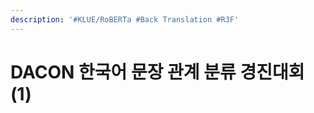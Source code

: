 ```yaml
---
description: '#KLUE/RoBERTa #Back Translation #R3F'
---
```


# DACON 한국어 문장 관계 분류 경진대회 (1)

<figure><img src="../../../.gitbook/assets/DACON 한국어 문장 관계 분류 경진대회 (1)_페이지_01.jpg" alt=""><figcaption></figcaption></figure>

<figure><img src="../../../.gitbook/assets/DACON 한국어 문장 관계 분류 경진대회 (1)_페이지_02.jpg" alt=""><figcaption></figcaption></figure>

<figure><img src="../../../.gitbook/assets/DACON 한국어 문장 관계 분류 경진대회 (1)_페이지_03.jpg" alt=""><figcaption></figcaption></figure>

<figure><img src="../../../.gitbook/assets/DACON 한국어 문장 관계 분류 경진대회 (1)_페이지_04.jpg" alt=""><figcaption></figcaption></figure>

<figure><img src="../../../.gitbook/assets/DACON 한국어 문장 관계 분류 경진대회 (1)_페이지_05.jpg" alt=""><figcaption></figcaption></figure>

<figure><img src="../../../.gitbook/assets/DACON 한국어 문장 관계 분류 경진대회 (1)_페이지_06.jpg" alt=""><figcaption></figcaption></figure>

<figure><img src="../../../.gitbook/assets/DACON 한국어 문장 관계 분류 경진대회 (1)_페이지_07.jpg" alt=""><figcaption></figcaption></figure>

<figure><img src="../../../.gitbook/assets/DACON 한국어 문장 관계 분류 경진대회 (1)_페이지_08.jpg" alt=""><figcaption></figcaption></figure>

<figure><img src="../../../.gitbook/assets/DACON 한국어 문장 관계 분류 경진대회 (1)_페이지_09.jpg" alt=""><figcaption></figcaption></figure>

<figure><img src="../../../.gitbook/assets/DACON 한국어 문장 관계 분류 경진대회 (1)_페이지_10.jpg" alt=""><figcaption></figcaption></figure>

<figure><img src="../../../.gitbook/assets/DACON 한국어 문장 관계 분류 경진대회 (1)_페이지_11.jpg" alt=""><figcaption></figcaption></figure>

<figure><img src="../../../.gitbook/assets/DACON 한국어 문장 관계 분류 경진대회 (1)_페이지_12.jpg" alt=""><figcaption></figcaption></figure>

<figure><img src="../../../.gitbook/assets/DACON 한국어 문장 관계 분류 경진대회 (1)_페이지_13.jpg" alt=""><figcaption></figcaption></figure>

<figure><img src="../../../.gitbook/assets/DACON 한국어 문장 관계 분류 경진대회 (1)_페이지_14.jpg" alt=""><figcaption></figcaption></figure>

<figure><img src="../../../.gitbook/assets/DACON 한국어 문장 관계 분류 경진대회 (1)_페이지_15.jpg" alt=""><figcaption></figcaption></figure>

<figure><img src="../../../.gitbook/assets/DACON 한국어 문장 관계 분류 경진대회 (1)_페이지_16.jpg" alt=""><figcaption></figcaption></figure>

<figure><img src="../../../.gitbook/assets/DACON 한국어 문장 관계 분류 경진대회 (1)_페이지_17.jpg" alt=""><figcaption></figcaption></figure>

<figure><img src="../../../.gitbook/assets/DACON 한국어 문장 관계 분류 경진대회 (1)_페이지_18.jpg" alt=""><figcaption></figcaption></figure>

<figure><img src="../../../.gitbook/assets/DACON 한국어 문장 관계 분류 경진대회 (1)_페이지_19.jpg" alt=""><figcaption></figcaption></figure>

<figure><img src="../../../.gitbook/assets/DACON 한국어 문장 관계 분류 경진대회 (1)_페이지_20.jpg" alt=""><figcaption></figcaption></figure>

<figure><img src="../../../.gitbook/assets/DACON 한국어 문장 관계 분류 경진대회 (1)_페이지_21.jpg" alt=""><figcaption></figcaption></figure>

<figure><img src="../../../.gitbook/assets/DACON 한국어 문장 관계 분류 경진대회 (1)_페이지_22.jpg" alt=""><figcaption></figcaption></figure>

<figure><img src="../../../.gitbook/assets/DACON 한국어 문장 관계 분류 경진대회 (1)_페이지_23.jpg" alt=""><figcaption></figcaption></figure>

<figure><img src="../../../.gitbook/assets/DACON 한국어 문장 관계 분류 경진대회 (1)_페이지_24.jpg" alt=""><figcaption></figcaption></figure>

<figure><img src="../../../.gitbook/assets/DACON 한국어 문장 관계 분류 경진대회 (1)_페이지_25.jpg" alt=""><figcaption></figcaption></figure>

<figure><img src="../../../.gitbook/assets/DACON 한국어 문장 관계 분류 경진대회 (1)_페이지_26.jpg" alt=""><figcaption></figcaption></figure>

<figure><img src="../../../.gitbook/assets/DACON 한국어 문장 관계 분류 경진대회 (1)_페이지_27.jpg" alt=""><figcaption></figcaption></figure>

<figure><img src="../../../.gitbook/assets/DACON 한국어 문장 관계 분류 경진대회 (1)_페이지_28.jpg" alt=""><figcaption></figcaption></figure>

<figure><img src="../../../.gitbook/assets/DACON 한국어 문장 관계 분류 경진대회 (1)_페이지_29.jpg" alt=""><figcaption></figcaption></figure>

<figure><img src="../../../.gitbook/assets/DACON 한국어 문장 관계 분류 경진대회 (1)_페이지_30.jpg" alt=""><figcaption></figcaption></figure>

<figure><img src="../../../.gitbook/assets/DACON 한국어 문장 관계 분류 경진대회 (1)_페이지_31.jpg" alt=""><figcaption></figcaption></figure>

<figure><img src="../../../.gitbook/assets/DACON 한국어 문장 관계 분류 경진대회 (1)_페이지_32.jpg" alt=""><figcaption></figcaption></figure>

<figure><img src="../../../.gitbook/assets/DACON 한국어 문장 관계 분류 경진대회 (1)_페이지_33.jpg" alt=""><figcaption></figcaption></figure>

<figure><img src="../../../.gitbook/assets/DACON 한국어 문장 관계 분류 경진대회 (1)_페이지_34.jpg" alt=""><figcaption></figcaption></figure>

<figure><img src="../../../.gitbook/assets/DACON 한국어 문장 관계 분류 경진대회 (1)_페이지_35.jpg" alt=""><figcaption></figcaption></figure>
